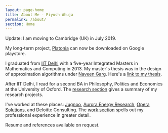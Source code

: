 ```yaml
---
layout: page-home
title: About Me - Piyush Ahuja
permalink: /about/
section: Home
---
```



<!-- 
<img class='inset right' src='/1.jpg' title='Piyush Ahuja' width='130px' />   -->

Update: I am moving to Cambridge (UK) in July 2019. 

My long-term project, [Platonia](https://play.google.com/store/apps/details?id=com.platonialabs.platonia) can now be downloaded on Google playstore.  


I graduated from [IIT Delhi](https://en.wikipedia.org/wiki/Indian_Institute_of_Technology_Delhi) with a five-year Integrated Masters in Mathematics and Computing in 2013. My master's thesis was in the design of approximation algorithms under [Naveen Garg](https://en.wikipedia.org/wiki/Naveen_Garg). Here's a [link to my thesis][thesis]. 

After IIT Delhi, I read for a second BA in Philosophy, Politics and Economics at the University of Oxford. The [research section](/research)  gives a summary of my research projects.


I've worked at these places: [Jugnoo](https://www.jugnoo.in/), [Aurora Energy Research](https://www.auroraer.com/), [Opera Solutions](https://www.operasolutions.com/), and Deloitte Consulting. The [work section](/work)  spells out my professional experience in greater detail.  

Resume and references available on request.



[resumeFile]: ../files/piyush_resume.pdf 
[thesis]: ../files/research/thesis.pdf
